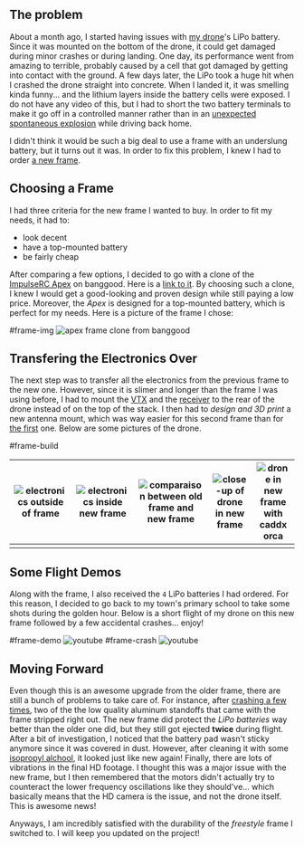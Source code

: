 ## The problem

About a month ago, I started having issues with [my drone](../FPV-Drone-HD-Footage/)'s LiPo battery. Since it was mounted on the bottom of the drone, it could get damaged during minor crashes or during landing. One day, its performance went from amazing to terrible, probably caused by a cell that got damaged by getting into contact with the ground. A few days later, the LiPo took a huge hit when I crashed the drone straight into concrete. When I landed it, it was smelling kinda funny... and the lithium layers inside the battery cells were exposed. I do not have any video of this, but I had to short the two battery terminals to make it go off in a controlled manner rather than in an [unexpected spontaneous explosion](https://www.youtube.com/watch?v=hg3r2erRrfw) while driving back home.

I didn't think it would be such a big deal to use a frame with an underslung battery, but it turns out it was. In order to fix this problem, I knew I had to order [a new frame](https://www.banggood.com/STEELE-5-220mm-Wheelbase-5mm-Arm-Thickness-Carbon-Fiber-X-Type-5-Inch-Freestyle-Frame-Kit-Support-Caddx-Vista-HD-System-for-RC-Drone-FPV-Racing-p-1720420.html?cur_warehouse=CN&rmmds=search).

## Choosing a Frame

I had three criteria for the new frame I wanted to buy. In order to fit my needs, it had to:

- look decent
- have a top-mounted battery
- be fairly cheap

After comparing a few options, I decided to go with a clone of the [ImpulseRC Apex](https://impulserc.com/collections/apex/products/apex-fpv-frame) on banggood. Here is a [link to it](https://www.banggood.com/STEELE-5-220mm-Wheelbase-5mm-Arm-Thickness-Carbon-Fiber-X-Type-5-Inch-Freestyle-Frame-Kit-Support-Caddx-Vista-HD-System-for-RC-Drone-FPV-Racing-p-1720420.html?cur_warehouse=CN&rmmds=search). By choosing such a clone, I knew I would get a good-looking and proven design while still paying a low price. Moreover, the _Apex_ is designed for a top-mounted battery, which is perfect for my needs. Here is a picture of the frame I chose:

#frame-img
![apex frame clone from banggood](./Frame-Upgrade/apex-clone.png)

## Transfering the Electronics Over

The next step was to transfer all the electronics from the previous frame to the new one. However, since it is slimer and longer than the frame I was using before, I had to mount the [VTX](https://www.banggood.com/Eachine-TX805-5_8G-40CH-25-or-200-or-600-or-800mW-FPV-Transmitter-TX-LED-Display-Support-OSD-or-Pitmode-or-Smart-Audio-p-1333984.html?rmmds=search&ID=512671&cur_warehouse=USA) and the [receiver](https://www.banggood.com/1_7g-Fli1414CH-Mini-Receiver-Compatible-Flysky-AFHDS-2A-w-RSSI-Output-for-FS-i6-FS-i10-Turnigy-I6S-p-1302715.html?akmClientCountry=CA&rmmds=cart_middle_products&cur_warehouse=CN) to the rear of the drone instead of on the top of the stack. I then had to _design and 3D print_ a new antenna mount, which was way easier for this second frame than for [the first](../5-inch-Drone-Build/) one. Below are some pictures of the drone.

#frame-build

| ![electronics outside of frame](Frame-Upgrade/IMG_20210517_172605_7.min.jpg) | ![electronics inside new frame](Frame-Upgrade/IMG_20210517_183522_1.min.jpg) | ![comparaison between old frame and new frame](Frame-Upgrade/IMG_20210517_192527_2.min.jpg) | ![close-up of drone in new frame](Frame-Upgrade/IMG_20210517_185134_7.min.jpg) | ![drone in new frame with caddx orca](Frame-Upgrade/IMG_20210519_100658_7.min.jpg) |
| ---------------------------------------------------------------------------- | ---------------------------------------------------------------------------- | ------------------------------------------------------------------------------------------- | ------------------------------------------------------------------------------ | ---------------------------------------------------------------------------------- |
|                                                                              |                                                                              |                                                                                             |                                                                                |                                                                                    |

## Some Flight Demos

Along with the frame, I also received the `4` LiPo batteries I had ordered. For this reason, I decided to go back to my town's primary school to take some shots during the golden hour. Below is a short flight of my drone on this new frame followed by a few accidental crashes... enjoy!

#frame-demo
![youtube](B63fg_lCqNA)
#frame-crash
![youtube](oxRzuhUiJCs)

## Moving Forward

Even though this is an awesome upgrade from the older frame, there are still a bunch of problems to take care of. For instance, after [crashing a few times](https://youtu.be/oxRzuhUiJCs), two of the the low quality aluminum standoffs that came with the frame stripped right out. The new frame did protect the _LiPo batteries_ way better than the older one did, but they still got ejected **twice** during flight. After a bit of investigation, I noticed that the battery pad wasn't sticky anymore since it was covered in dust. However, after cleaning it with some [isopropyl alchool](https://en.wikipedia.org/wiki/Isopropyl_alcohol), it looked just like new again! Finally, there are lots of vibrations in the final HD footage. I thought this was a major issue with the new frame, but I then remembered that the motors didn't actually try to counteract the lower frequency oscillations like they should've... which basically means that the HD camera is the issue, and not the drone itself. This is awesome news!

Anyways, I am incredibly satisfied with the durability of the _freestyle_ frame I switched to. I will keep you updated on the project!
